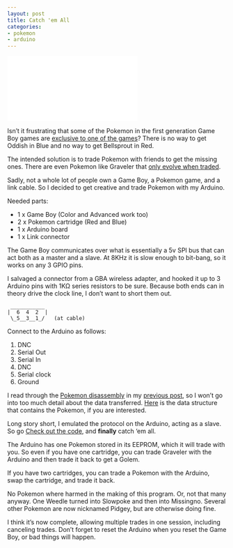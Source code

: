 ```yaml
---
layout: post
title: Catch 'em All
categories:
- pokemon
- arduino
---
```


<iframe width=“560” height=“315” src=“https://www.youtube.com/embed/XlqMkfmCZfM” frameborder=“0” allowfullscreen> </iframe>

Isn’t it frustrating that some of the Pokemon in the first generation Game Boy games are [exclusive to one of the games](http://bulbapedia.bulbagarden.net/wiki/Pokémon_Red_and_Blue_Versions#Version_exclusives)?
There is no way to get Oddish in Blue and no way to get Bellsprout in Red.

The intended solution is to trade Pokemon with friends to get the missing ones. There are even Pokemon like Graveler that [only evolve when traded](http://bulbapedia.bulbagarden.net/wiki/Category:Pokémon_that_evolve_through_trading).

Sadly, not a whole lot of people own a Game Boy, a Pokemon game, and a link cable. So I decided to get creative and trade Pokemon with my Arduino.

Needed parts:

* 1 x Game Boy (Color and Advanced work too)
* 2 x Pokemon cartridge (Red and Blue)
* 1 x Arduino board
* 1 x Link connector

The Game Boy communicates over what is essentially a 5v SPI bus that can act both as a master and a slave. At 8KHz it is slow enough to bit-bang, so it works on any 3 GPIO pins.

I salvaged a connector from a GBA wireless adapter, and hooked it up to 3 Arduino pins with 1KΩ series resistors to be sure. Because both ends can in theory drive the clock line, I don’t want to short them out.

     ___________
    |  6  4  2  |
     \_5__3__1_/   (at cable) 

Connect to the Arduino as follows:

 1. DNC
 2. Serial Out
 3. Serial In
 4. DNC
 5. Serial clock
 6. Ground

I read through the [Pokemon disassembly](https://github.com/iimarckus/pokered) in my [previous post](http://pepijndevos.nl/2015/02/12/grep-your-way-into-pokemon-red.html), so I won’t go into too much detail about the data transferred. [Here](https://github.com/iimarckus/pokered/blob/master/wram.asm#L1360-L1385) is the data structure that contains the Pokemon, if you are interested.

Long story short, I emulated the protocol on the Arduino, acting as a slave. So go [Check out the code](https://github.com/pepijndevos/arduino-boy), and **finally** catch ‘em all.

The Arduino has one Pokemon stored in its EEPROM, which it will trade with you. So even if you have one cartridge, you can trade Graveler with the Arduino and then trade it back to get a Golem.

If you have two cartridges, you can trade a Pokemon with the Arduino, swap the cartridge, and trade it back.

No Pokemon where harmed in the making of this program. Or, not that many anyway. One Weedle turned into Slowpoke and then into Missingno. Several other Pokemon are now nicknamed Pidgey, but are otherwise doing fine.

I think it’s now complete, allowing multiple trades in one session, including canceling trades. Don’t forget to reset the Arduino when you reset the Game Boy, or bad things will happen.